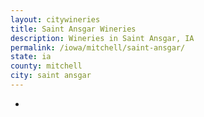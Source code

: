 ```yaml
---
layout: citywineries
title: Saint Ansgar Wineries
description: Wineries in Saint Ansgar, IA
permalink: /iowa/mitchell/saint-ansgar/
state: ia
county: mitchell
city: saint ansgar
---
```

-
